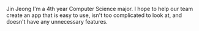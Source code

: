Jin Jeong
I'm a 4th year Computer Science major. I hope to help our team create an app that is easy to use, isn't too complicated to look at, and doesn't have any unnecessary features.
